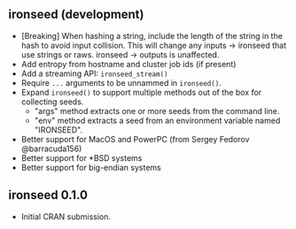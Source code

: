 ## ironseed (development)

* [Breaking] When hashing a string, include the length of the string in the hash
  to avoid input collision. This will change any inputs -> ironseed that use
  strings or raws. ironseed -> outputs is unaffected.
* Add entropy from hostname and cluster job ids (if present)
* Add a streaming API: `ironseed_stream()`
* Require `...` arguments to be unnammed in `ironseed()`.
* Expand `ironseed()` to support multiple methods out of the box for collecting
  seeds.
  - "args" method extracts one or more seeds from the command line.
  - "env" method extracts a seed from an environment variable named "IRONSEED".
* Better support for MacOS and PowerPC (from Sergey Fedorov @barracuda156)
* Better support for \*BSD systems
* Better support for big-endian systems

## ironseed 0.1.0

* Initial CRAN submission.
